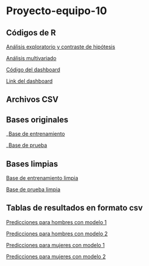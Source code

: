 # Proyecto-equipo-10

## Códigos de R

[Análisis exploratorio y contraste de hipótesis](https://github.com/angyf/Proyecto-equipo-10/blob/main/Cargar%2C%20limpiar%20y%20analizar%20las%20bases.R)

[Análisis multivariado](https://github.com/angyf/Proyecto-equipo-10/blob/main/analisis_multivariado.R)

[Código del dashboard](https://github.com/angyf/Proyecto-equipo-10/blob/main/app.R)

[Link del dashboard](https://angelicafuentes.shinyapps.io/Dashboard_Equipo_10/)

## Archivos CSV

## Bases originales
_[Base de entrenamiento](https://github.com/angyf/Proyecto-equipo-10/blob/main/test.csv)

_[Base de prueba](https://github.com/angyf/Proyecto-equipo-10/blob/main/train.csv)

## Bases limpias

[Base de entrenamiento limpia](https://github.com/angyf/Proyecto-equipo-10/blob/main/test_clean.csv)

[Base de prueba limpia](https://github.com/angyf/Proyecto-equipo-10/blob/main/train_clean.csv)

## Tablas de resultados en formato csv
[Predicciones para hombres con modelo 1](https://github.com/angyf/Proyecto-equipo-10/blob/main/Hombres_modelo_logistico.csv)

[Predicciones para hombres con modelo 2](https://github.com/angyf/Proyecto-equipo-10/blob/main/Hombres_maquina_vectores.csv)

[Predicciones para mujeres con modelo 1](https://github.com/angyf/Proyecto-equipo-10/blob/main/Mujeres_modelo_logistico.csv)

[Predicciones para mujeres con modelo 2](https://github.com/angyf/Proyecto-equipo-10/blob/main/Mujeres_maquina_vectores.csv)

